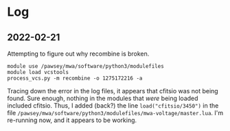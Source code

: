 # Log

## 2022-02-21

Attempting to figure out why recombine is broken.

```
module use /pawsey/mwa/software/python3/modulefiles
module load vcstools
process_vcs.py -m recombine -o 1275172216 -a
```

Tracing down the error in the log files, it appears that cfitsio was not being found. Sure enough, nothing in the modules that *were* being loaded included cfitsio.
Thus, I added (back?) the line `load("cfitsio/3450")` in the file `/pawsey/mwa/software/python3/modulefiles/mwa-voltage/master.lua`.
I'm re-running now, and it appears to be working.
